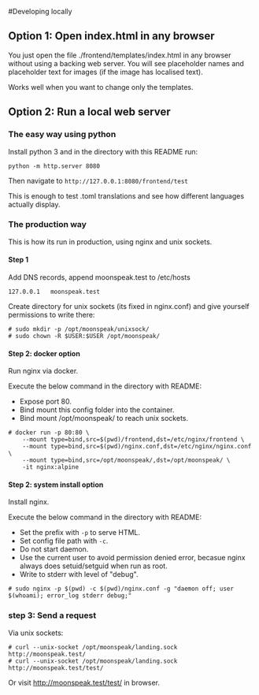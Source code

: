 #Developing locally

## Option 1: Open index.html in any browser

You just open the file ./frontend/templates/index.html in any browser without using a backing web server.
You will see placeholder names and placeholder text for images (if the image has localised text).

Works well when you want to change only the templates.


## Option 2: Run a local web server

### The easy way using python

Install python 3 and in the directory with this README run:
```
python -m http.server 8080
```

Then navigate to `http://127.0.0.1:8080/frontend/test`

This is enough to test .toml translations and see how different languages actually display.


### The production way

This is how its run in production, using nginx and unix sockets.

#### Step 1

Add DNS records, append moonspeak.test to /etc/hosts
```
127.0.0.1	moonspeak.test
```

Create directory for unix sockets (its fixed in nginx.conf) and give yourself permissions to write there:
```
# sudo mkdir -p /opt/moonspeak/unixsock/
# sudo chown -R $USER:$USER /opt/moonspeak/
```


#### Step 2: docker option

Run nginx via docker. 

Execute the below command in the directory with README:

- Expose port 80.
- Bind mount this config folder into the container.
- Bind mount /opt/moonspeak/ to reach unix sockets.

```
# docker run -p 80:80 \
    --mount type=bind,src=$(pwd)/frontend,dst=/etc/nginx/frontend \
    --mount type=bind,src=$(pwd)/nginx.conf,dst=/etc/nginx/nginx.conf \
    --mount type=bind,src=/opt/moonspeak/,dst=/opt/moonspeak/ \
    -it nginx:alpine
```


#### Step 2: system install option

Install nginx. 

Execute the below command in the directory with README:

- Set the prefix with `-p` to serve HTML.
- Set config file path with `-c`.
- Do not start daemon.
- Use the current user to avoid permission denied error, becasue nginx always does setuid/setguid when run as root.
- Write to stderr with level of "debug".

```
# sudo nginx -p $(pwd) -c $(pwd)/nginx.conf -g "daemon off; user $(whoami); error_log stderr debug;"
```


### step 3: Send a request

Via unix sockets:
```
# curl --unix-socket /opt/moonspeak/landing.sock http://moonspeak.test/
# curl --unix-socket /opt/moonspeak/landing.sock http://moonspeak.test/test/
```

Or visit http://moonspeak.test/test/ in browser.
